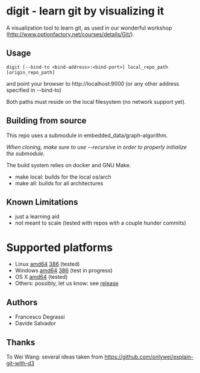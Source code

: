 # digit - learn git by visualizing it
A visualization tool to learn git, as used in our wonderful workshop (http://www.optionfactory.net/courses/details/Git/).

## Usage
```
digit [--bind-to <bind-address>:<bind-port>] local_repo_path [origin_repo_path]
```

and point your browser to http://localhost:9000 (or any other address specified in --bind-to)

Both paths must reside on the local filesystem (no network support yet).

## Building from source
This repo uses a submodule in embedded_data/graph-algorithm.

*When cloning, make sure to use --recursive in order to properly initialize the submodule.*

The build system relies on docker and GNU Make.

* make local: builds for the local os/arch
* make all: builds for all architectures

## Known Limitations

* just a learning aid
* not meant to scale (tested with repos with a couple hunder commits)

# Supported platforms

* Linux [amd64](//github.com/optionfactory/digit/releases/download/1.0/digit-linux-amd64) [386](//github.com/optionfactory/digit/releases/download/1.0/digit-linux-386) (tested)
* Windows [amd64](//github.com/optionfactory/digit/releases/download/1.0/digit-windows-amd64.exe) [386](//github.com/optionfactory/digit/releases/download/1.0/digit-windows-386.exe) (test in progress)
* OS X [amd64](//github.com/optionfactory/digit/releases/download/1.0/digit-darwin-amd64) (tested)
* Others: possibly, let us know: see [release](//github.com/optionfactory/digit/releases/tag/1.0)

## Authors

* Francesco Degrassi
* Davide Salvador

## Thanks
To Wei Wang: several ideas taken from https://github.com/onlywei/explain-git-with-d3
